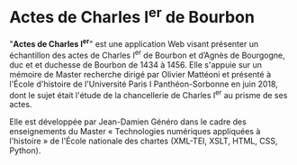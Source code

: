 # Actes de Charles I<sup>er</sup> de Bourbon

"**Actes de Charles I<sup>er</sup>**" est une application Web visant présenter un échantillon des actes de Charles I<sup>er</sup> de Bourbon et d’Agnès de Bourgogne, duc et et duchesse de Bourbon de 1434 à 1456. Elle s'appuie sur un mémoire de Master recherche dirigé par Olivier Mattéoni et présenté à l'École d'histoire de l'Université Paris I Panthéon-Sorbonne en juin 2018, dont le sujet était l'étude de la chancellerie de Charles I<sup>er</sup> au prisme de ses actes. 

Elle est développée par Jean-Damien Généro dans le cadre des enseignements du Master « Technologies numériques appliquées à l'histoire » de l'École nationale des chartes (XML-TEI, XSLT, HTML, CSS, Python).
